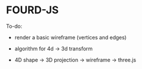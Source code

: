 # FOURD-JS

To-do:

* render a basic wireframe (vertices and edges)

* algorithm for 4d -> 3d transform

* 4D shape -> 3D projection -> wireframe -> three.js